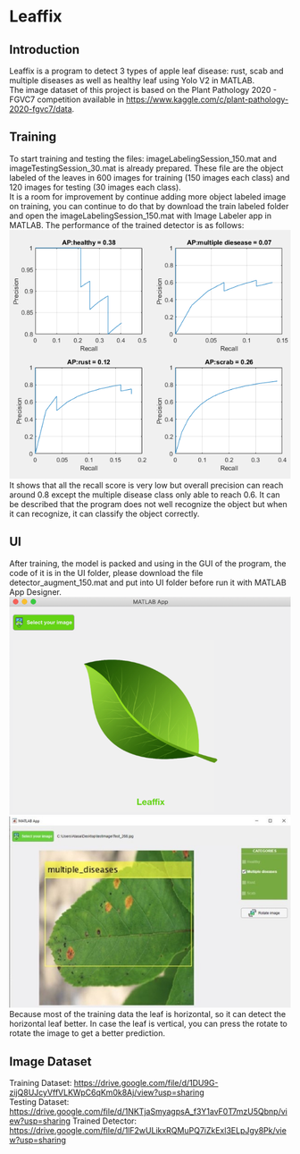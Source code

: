 # Leaffix 
## Introduction
Leaffix is a program to detect 3 types of apple leaf disease: rust, scab and multiple diseases as well as healthy leaf using Yolo V2 in MATLAB.</br>
The image dataset of this project is based on the Plant Pathology 2020 - FGVC7 competition available in https://www.kaggle.com/c/plant-pathology-2020-fgvc7/data.
## Training
To start training and testing the files: imageLabelingSession_150.mat and imageTestingSession_30.mat is already prepared. These file are the object labeled of the leaves in 600 images for training (150 images each class) and  120 images for testing (30 images each class).</br>
It is a room for improvement by continue adding more object labeled image on training, you can continue to do that by download the train labeled folder and open the imageLabelingSession_150.mat with Image Labeler app in MATLAB.
The performance of the trained detector is as follows:</br>
![trained detector performance](https://github.com/neumotngayem/Leaffix/blob/main/performance.png?raw=true)</br>
It shows that all the recall score is very low but overall precision can reach around 0.8 except the multiple disease class only able to reach 0.6. It can be described that the program does not well recognize the object but when it can recognize, it can classify the object correctly.
## UI
After training, the model is packed and using in the GUI of the program, the code of it is in the UI folder, please download the file detector_augment_150.mat and put into UI folder before run it with MATLAB App Designer.
</br>
![Leaffix Main UI](https://github.com/neumotngayem/Leaffix/blob/main/mainui.png?raw=true)
</br>
![Leaffix Detection UI](https://github.com/neumotngayem/Leaffix/blob/main/multiple_diseases.jpg?raw=true)
</br>
Because most of the training data the leaf is horizontal, so it can detect the horizontal leaf better. In case the leaf is vertical, you can press the rotate to rotate the image to get a better prediction.
## Image Dataset
Training Dataset: https://drive.google.com/file/d/1DU9G-zijQ8UJcyVffVLKWpC6qKm0k8Aj/view?usp=sharing</br>
Testing Dataset: https://drive.google.com/file/d/1NKTjaSmyagpsA_f3Y1avF0T7mzU5Qbnp/view?usp=sharing
Trained Detector: https://drive.google.com/file/d/1lF2wULikxRQMuPQ7iZkExl3ELpJgy8Pk/view?usp=sharing
